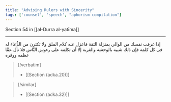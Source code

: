 ```yaml
---
title: "Advising Rulers with Sincerity"
tags: ['counsel', 'speech', "aphorism-compilation"]
---
```


 Section 54 in [[al-Durra al-yatīma]]

---
إذا عرفت نفسك من الوالي بمنزلة الثقة فاعزل عنه كلام الملق ولا تكثرن من الدُّعاء له في كل كلمة فإن ذلك شبيه بالوحشة والغربة إلا أن تكلمه على رءوس النَّاس فلا تأل عمَّا عظمه ووقره

> [!verbatim]
> - [[Section (adka.20)]]

> [!similar]
> - [[Section (adka.32)]]
